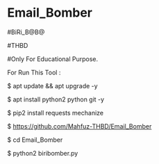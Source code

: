 # Email_Bomber

#BiRi_B@B@

#THBD

#Only For Educational Purpose.



For Run This Tool :

$ apt update && apt upgrade -y

$ apt install python2 python git -y 

$  pip2 install requests mechanize


$  https://github.com/Mahfuz-THBD/Email_Bomber

$ cd Email_Bomber 


$ python2 biribomber.py 
